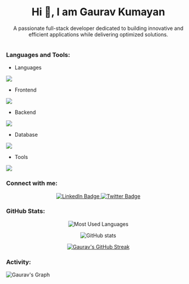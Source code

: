 <div align=center>
<h1>Hi 👋, I am Gaurav Kumayan</h1>
<p>A passionate full-stack developer dedicated to building innovative and efficient applications while delivering optimized solutions.</p>
</div>
<div align=center>
<img src="https://komarev.com/ghpvc/?username=Gaurav-kumayan&style=flat-square&color=blue" alt=""/>
</div>
<h3 align="left">Languages and Tools:</h3>

 - Languages
<p align="left">
  <a href="https://skillicons.dev">
    <img src="https://skillicons.dev/icons?i=cpp,java,c,python" />
  </a>
</p>

- Frontend
<p align="left">
  <a href="https://skillicons.dev">
    <img src="https://skillicons.dev/icons?i=js,bootstrap,react,nextjs,tailwind" />
  </a>
</p>

- Backend
<p align="left">
  <a href="https://skillicons.dev">
    <img src="https://skillicons.dev/icons?i=nodejs,express,nextjs" />
  </a>
</p>

- Database
<p align="left">
  <a href="https://skillicons.dev">
    <img src="https://skillicons.dev/icons?i=mongodb,mysql" />
  </a>
</p>

- Tools
<p align="left">
  <a href="https://skillicons.dev">
    <img src="https://skillicons.dev/icons?i=git,github,ts,vscode,linux" />
  </a>
</p>
<h3>Connect with me:</h3>
<div id="badges" align=center>
  <a href="https://linkedin.com/in/gaurav-kumayan/" target="_blank">
    <img src="https://img.shields.io/badge/linkedin-%230077B5.svg?style=for-the-badge&logo=linkedin&logoColor=white" alt="LinkedIn Badge"/>
  </a>
  <a href="https://instagram.com/gaurav.kumayan/" target="_blank">
    <img src="https://img.shields.io/badge/Instagram-E4405F?style=for-the-badge&logo=instagram&logoColor=white" alt="Twitter Badge"/>
  </a>
</div>
<h3 align="left">GitHub Stats:</h3>
<div align="center">

 ![ Most Used Languages](https://github-readme-stats.vercel.app/api/top-langs/?username=Gaurav-kumayan&layout=compact\&theme=blood\&show_icons=true)
 
![GitHub stats](https://github-readme-stats.vercel.app/api?username=Gaurav-kumayan\&theme=blood\&show_icons=true\&show=reviews,prs_merged,prs_merged_percentage\&hide=contribs,issues)

[![Gaurav's GitHub Streak](https://nirzak-streak-stats.vercel.app/?user=Gaurav-kumayan&theme=blood)](https://nirzak-streak-stats.vercel.app/)

</div>

<h3 align="left">Activity:</h3>

![Gaurav's Graph](https://github-readme-activity-graph.vercel.app/graph?username=Gaurav-kumayan&custom_title=Gaurav's%20GitHub%20Activity%20Graph&theme=dracula&area=true)
<br><br>
